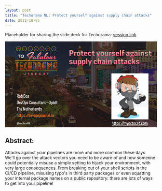 ```yaml
---
layout: post
title: "Techorama NL: Protect yourself against supply chain attacks"
date: 2022-10-05
---
```


Placeholder for sharing the slide deck for Techorama: [session link](https://techorama.nl/speakers/session/protect-yourself-against-supply-chain-attacks)

![Techorama opening slide for the session](/images/2022/20221012/20221005_TechoramaNL.png)  

## Abstract:
Attacks against your pipelines are more and more common these days. We'll go over the attack vectors you need to be aware of and how someone could potentially misuse a simple setting to hijack your environment, with very large consequences. From breaking out of your shell scripts in the CI/CD pipeline, misusing typo's in third party packages or even squatting your internal package names on a public repository: there are lots of ways to get into your pipeline!